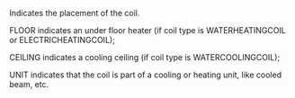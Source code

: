 Indicates the placement of the coil.

FLOOR indicates an under floor heater (if coil type is WATERHEATINGCOIL or ELECTRICHEATINGCOIL);

CEILING indicates a cooling ceiling (if coil type is WATERCOOLINGCOIL);

UNIT indicates that the coil is part of a cooling or heating unit, like cooled beam, etc.
